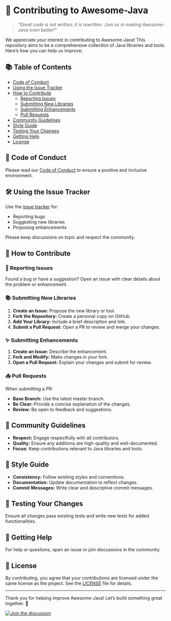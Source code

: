 # 🌟 Contributing to Awesome-Java

> _"Great code is not written; it is rewritten. Join us in making Awesome-Java even better!"_

We appreciate your interest in contributing to Awesome-Java! This repository aims to be a comprehensive collection of Java libraries and tools. Here’s how you can help us improve:

## 📚 Table of Contents

- [Code of Conduct](#code-of-conduct)
- [Using the Issue Tracker](#using-the-issue-tracker)
- [How to Contribute](#how-to-contribute)
  - [Reporting Issues](#reporting-issues)
  - [Submitting New Libraries](#submitting-new-libraries)
  - [Submitting Enhancements](#submitting-enhancements)
  - [Pull Requests](#pull-requests)
- [Community Guidelines](#community-guidelines)
- [Style Guide](#style-guide)
- [Testing Your Changes](#testing-your-changes)
- [Getting Help](#getting-help)
- [License](#license)

## 📝 Code of Conduct

Please read our [Code of Conduct](CODE_OF_CONDUCT.md) to ensure a positive and inclusive environment.

## 🛠️ Using the Issue Tracker

Use the [issue tracker](https://github.com/Hunterdii/Awesome-Java/issues) for:

- Reporting bugs
- Suggesting new libraries
- Proposing enhancements

Please keep discussions on topic and respect the community.

## 🚀 How to Contribute

### 🐞 Reporting Issues

Found a bug or have a suggestion? Open an issue with clear details about the problem or enhancement.

### 📚 Submitting New Libraries

1. **Create an Issue:** Propose the new library or tool.
2. **Fork the Repository:** Create a personal copy on GitHub.
3. **Add Your Library:** Include a brief description and link.
4. **Submit a Pull Request:** Open a PR to review and merge your changes.

### ✨ Submitting Enhancements

1. **Create an Issue:** Describe the enhancement.
2. **Fork and Modify:** Make changes in your fork.
3. **Open a Pull Request:** Explain your changes and submit for review.

### 📥 Pull Requests

When submitting a PR:

- **Base Branch:** Use the latest master branch.
- **Be Clear:** Provide a concise explanation of the changes.
- **Review:** Be open to feedback and suggestions.

## 👥 Community Guidelines

- **Respect:** Engage respectfully with all contributors.
- **Quality:** Ensure any additions are high-quality and well-documented.
- **Focus:** Keep contributions relevant to Java libraries and tools.

## 📏 Style Guide

- **Consistency:** Follow existing styles and conventions.
- **Documentation:** Update documentation to reflect changes.
- **Commit Messages:** Write clear and descriptive commit messages.

## 🧪 Testing Your Changes

Ensure all changes pass existing tests and write new tests for added functionalities.

## 💬 Getting Help

For help or questions, open an issue or join discussions in the community.

## 📜 License

By contributing, you agree that your contributions are licensed under the same license as the project. See the [LICENSE](LICENSE) file for details.

---

Thank you for helping improve Awesome-Java! Let’s build something great together. 🎉

[![Join the discussion](https://img.shields.io/badge/Join-Discussion-blue)](https://github.com/Hunterdii/Awesome-Java/discussions)
